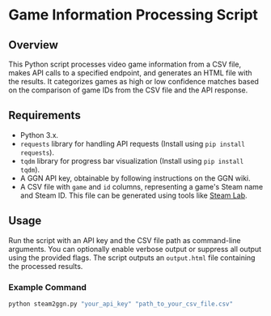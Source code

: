 # Game Information Processing Script

## Overview

This Python script processes video game information from a CSV file, makes API calls to a specified endpoint, and
generates an HTML file with the results. It categorizes games as high or low confidence matches based on the comparison
of game IDs from the CSV file and the API response.

## Requirements

- Python 3.x.
- `requests` library for handling API requests (Install using `pip install requests`).
- `tqdm` library for progress bar visualization (Install using `pip install tqdm`).
- A GGN API key, obtainable by following instructions on the GGN wiki.
- A CSV file with `game` and `id` columns, representing a game's Steam name and Steam ID. This file can be generated
  using tools like [Steam Lab](https://www.lorenzostanco.com/lab/steam/).

## Usage

Run the script with an API key and the CSV file path as command-line arguments. You can optionally enable verbose output
or suppress all output using the provided flags. The script outputs an `output.html` file containing the processed
results.

### Example Command

```bash
python steam2ggn.py "your_api_key" "path_to_your_csv_file.csv"
